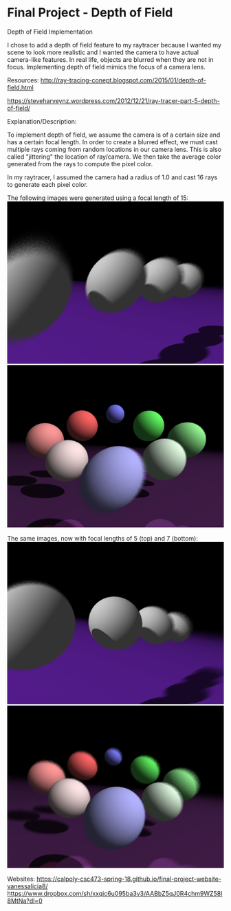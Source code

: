 # Final Project - Depth of Field

Depth of Field Implementation

I chose to add a depth of field feature to my raytracer because I wanted my scene to look more realistic and I wanted the camera to have actual camera-like features. In real life, objects are blurred when they are not in focus. Implementing depth of field mimics the focus of a camera lens. 

Resources:
http://ray-tracing-conept.blogspot.com/2015/01/depth-of-field.html

https://steveharveynz.wordpress.com/2012/12/21/ray-tracer-part-5-depth-of-field/


Explanation/Description:

To implement depth of field, we assume the camera is of a certain size and has a certain focal length. In order to create a blurred effect, we must cast multiple rays coming from random locations in our camera lens. This is also called "jittering" the location of ray/camera. We then take the average color generated from the rays to compute the pixel color.

In my raytracer, I assumed the camera had a radius of 1.0 and cast 16 rays to generate each pixel color.

The following images were generated using a focal length of 15:
![Screenshot](outputs/dof_15.png)
![Screenshot](outputs/dof2_15.png)

The same images, now with focal lengths of 5 (top) and 7 (bottom):
![Screenshot](outputs/dof_5.png)
![Screenshot](outputs/dof2_7.png)

Websites:
https://calpoly-csc473-spring-18.github.io/final-project-website-vanessalicia8/
https://www.dropbox.com/sh/xxqic6u095ba3v3/AABbZ5qJ0R4chm9WZ58I8MtNa?dl=0
